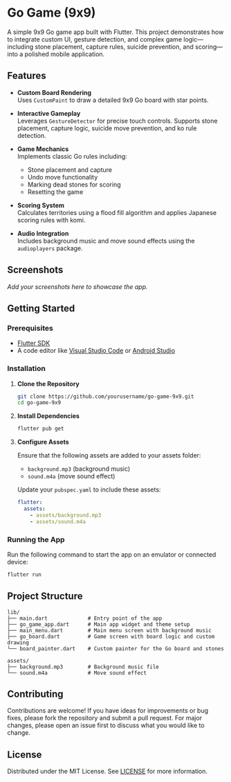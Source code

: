 # Go Game (9x9)

A simple 9x9 Go game app built with Flutter. This project demonstrates how to integrate custom UI, gesture detection, and complex game logic—including stone placement, capture rules, suicide prevention, and scoring—into a polished mobile application.

## Features

- **Custom Board Rendering**  
  Uses `CustomPaint` to draw a detailed 9x9 Go board with star points.

- **Interactive Gameplay**  
  Leverages `GestureDetector` for precise touch controls. Supports stone placement, capture logic, suicide move prevention, and ko rule detection.

- **Game Mechanics**  
  Implements classic Go rules including:
  - Stone placement and capture
  - Undo move functionality
  - Marking dead stones for scoring
  - Resetting the game

- **Scoring System**  
  Calculates territories using a flood fill algorithm and applies Japanese scoring rules with komi.

- **Audio Integration**  
  Includes background music and move sound effects using the `audioplayers` package.

## Screenshots

_Add your screenshots here to showcase the app._

## Getting Started

### Prerequisites

- [Flutter SDK](https://flutter.dev/docs/get-started/install)
- A code editor like [Visual Studio Code](https://code.visualstudio.com/) or [Android Studio](https://developer.android.com/studio)

### Installation

1. **Clone the Repository**

   ```bash
   git clone https://github.com/yourusername/go-game-9x9.git
   cd go-game-9x9
   ```

2. **Install Dependencies**

   ```bash
   flutter pub get
   ```

3. **Configure Assets**

   Ensure that the following assets are added to your assets folder:
   - `background.mp3` (background music)
   - `sound.m4a` (move sound effect)

   Update your `pubspec.yaml` to include these assets:

   ```yaml
   flutter:
     assets:
       - assets/background.mp3
       - assets/sound.m4a
   ```

### Running the App

Run the following command to start the app on an emulator or connected device:

```bash
flutter run
```

## Project Structure

```
lib/
├── main.dart             # Entry point of the app
├── go_game_app.dart      # Main app widget and theme setup
├── main_menu.dart        # Main menu screen with background music
├── go_board.dart         # Game screen with board logic and custom drawing
└── board_painter.dart    # Custom painter for the Go board and stones

assets/
├── background.mp3        # Background music file
└── sound.m4a             # Move sound effect
```

## Contributing

Contributions are welcome! If you have ideas for improvements or bug fixes, please fork the repository and submit a pull request. For major changes, please open an issue first to discuss what you would like to change.

## License

Distributed under the MIT License. See [LICENSE](LICENSE) for more information.